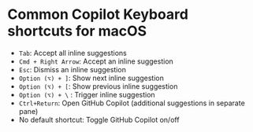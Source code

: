 # Common Copilot Keyboard shortcuts for macOS

- `Tab`: Accept all inline suggestions
- `Cmd + Right Arrow`: Accept an inline suggestion
- `Esc`: Dismiss an inline suggestion
- `Option (⌥) + ]`: Show next inline suggestion
- `Option (⌥) + [`: Show previous inline suggestion
- `Option (⌥) + \` : Trigger inline suggestion
- `Ctrl+Return`: Open GitHub Copilot (additional suggestions in separate pane)
- No default shortcut: Toggle GitHub Copilot on/off
